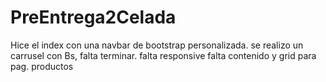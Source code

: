 # PreEntrega2Celada
Hice el index con una navbar de bootstrap personalizada.
se realizo un carrusel con Bs, falta terminar.
falta responsive
falta contenido y  grid para pag. productos
